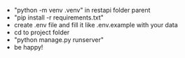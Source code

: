 - "python -m venv .venv" in restapi folder parent
- "pip install -r requirements.txt"
- create .env file and fill it like .env.example with your data
- cd to project folder
- "python manage.py runserver"
- be happy!